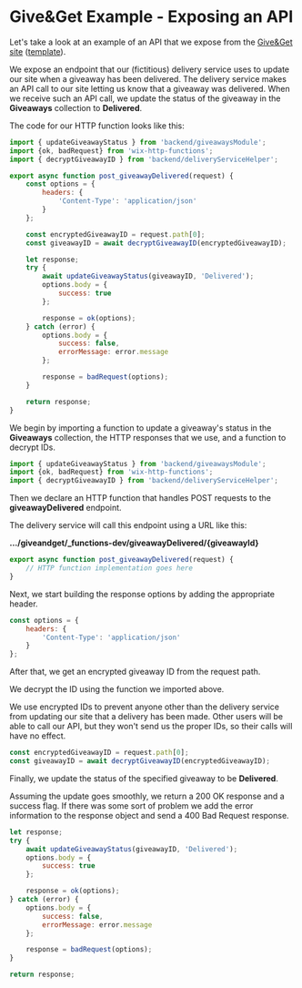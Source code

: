 # Give&Get Example - Exposing an API

Let's take a look at an example of an API that we expose from the [Give&Get site](https://www.wix.com/velo-dev/giveandget) ([template](https://editor.wix.com/html/editor/web/renderer/new?siteId=bc57d791-a42d-4f8c-b74e-bd51b6dd0095&metaSiteId=398bcfa9-b93e-435a-95ea-9a0c15d56d36&autoDevMode=true)).

We expose an endpoint that our (fictitious) delivery service uses to update our site when a giveaway has been delivered. The delivery service makes an API call to our site letting us know that a giveaway was delivered. When we receive such an API call, we update the status of the giveaway in the **Giveaways** collection to **Delivered**.

The code for our HTTP function looks like this:

```javascript
import { updateGiveawayStatus } from 'backend/giveawaysModule';
import {ok, badRequest} from 'wix-http-functions';
import { decryptGiveawayID } from 'backend/deliveryServiceHelper';

export async function post_giveawayDelivered(request) {
    const options = {
        headers: {
            'Content-Type': 'application/json'
        }
    };

    const encryptedGiveawayID = request.path[0];
    const giveawayID = await decryptGiveawayID(encryptedGiveawayID);

    let response;
    try {
        await updateGiveawayStatus(giveawayID, 'Delivered');
        options.body = {
            success: true
        };

        response = ok(options);
    } catch (error) {
        options.body = {
            success: false,
            errorMessage: error.message
        };

        response = badRequest(options);
    }

    return response;
}
```

We begin by importing a function to update a giveaway's status in the **Giveaways** collection, the HTTP responses that we use, and a function to decrypt IDs. 

```javascript
import { updateGiveawayStatus } from 'backend/giveawaysModule';
import {ok, badRequest} from 'wix-http-functions';
import { decryptGiveawayID } from 'backend/deliveryServiceHelper';
```

Then we declare an HTTP function that handles POST requests to the **giveawayDelivered** endpoint.

The delivery service will call this endpoint using a URL like this:

**.../giveandget/\_functions-dev/giveawayDelivered/{giveawayId}**

```javascript
export async function post_giveawayDelivered(request) {
    // HTTP function implementation goes here
}
```

Next, we start building the response options by adding the appropriate header.

```javascript
const options = {
    headers: {
        'Content-Type': 'application/json'
    }
};
```

After that, we get an encrypted giveaway ID from the request path.

We decrypt the ID using the function we imported above.

We use encrypted IDs to prevent anyone other than the delivery service from updating our site that a delivery has been made. Other users will be able to call our API, but they won't send us the proper IDs, so their calls will have no effect.

```javascript
const encryptedGiveawayID = request.path[0];
const giveawayID = await decryptGiveawayID(encryptedGiveawayID);
```

Finally, we update the status of the specified giveaway to be **Delivered**.

Assuming the update goes smoothly, we return a 200 OK response and a success flag. If there was some sort of problem we add the error information to the response object and send a 400 Bad Request response.

```javascript
let response;
try {
    await updateGiveawayStatus(giveawayID, 'Delivered');
    options.body = {
        success: true
    };

    response = ok(options);
} catch (error) {
    options.body = {
        success: false,
        errorMessage: error.message
    };

    response = badRequest(options);
}

return response;
```